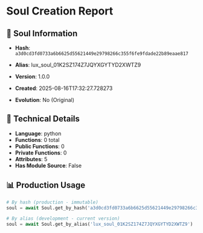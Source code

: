 # Soul Creation Report

## 🧬 Soul Information
- **Hash**: `a3d0cd3fd0733a6b6625d55621449e29798266c355f6fe9fdade22b89eaae817`
- **Alias**: lux_soul_01K2SZ174Z7JQYXGYTYD2XWTZ9
- **Version**: 1.0.0
- **Created**: 2025-08-16T17:32:27.728273

- **Evolution**: No (Original)

## 🔧 Technical Details
- **Language**: python
- **Functions**: 0 total
- **Public Functions**: 0
- **Private Functions**: 0
- **Attributes**: 5
- **Has Module Source**: False

## 📊 Production Usage
```python
# By hash (production - immutable)
soul = await Soul.get_by_hash('a3d0cd3fd0733a6b6625d55621449e29798266c355f6fe9fdade22b89eaae817')

# By alias (development - current version)
soul = await Soul.get_by_alias('lux_soul_01K2SZ174Z7JQYXGYTYD2XWTZ9')
```
